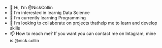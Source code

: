 - 👋 Hi, I’m @NickCollin
- 👀 I’m interested in learnig Data Science
- 🌱 I’m currently learning Programming
- 💞️ I’m looking to collaborate on projects thathelp me to learn and develop skills
- 📫 How to reach me? If you want you can contact me on Intagram, mine is @nick.collin

<!---
NickCollin/NickCollin is a ✨ special ✨ repository because its `README.md` (this file) appears on your GitHub profile.
You can click the Preview link to take a look at your changes.
--->
